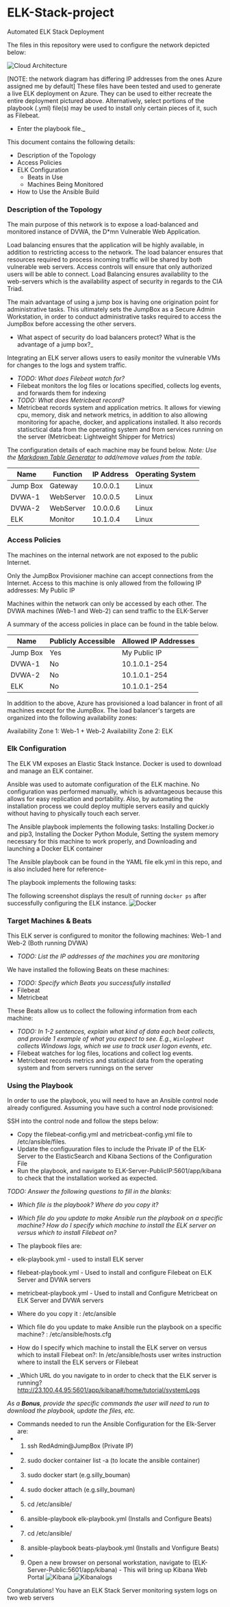 # ELK-Stack-project
Automated ELK Stack Deployment

The files in this repository were used to configure the network depicted below: 

![Cloud Architecture](https://github.com/japkaur17/ELK-Stack-project/blob/main/images/ELK%20NW.PNG) 

[NOTE: the network diagram has differing IP addresses from the ones Azure assigned me by default]
These files have been tested and used to generate a live ELK deployment on Azure. They can be used to either recreate the entire deployment pictured above. Alternatively, select portions of the playbook (.yml) file(s) may be used to install only certain pieces of it, such as Filebeat.

  - Enter the playbook file._

This document contains the following details:
- Description of the Topology
- Access Policies
- ELK Configuration
  - Beats in Use
  - Machines Being Monitored
- How to Use the Ansible Build


### Description of the Topology

The main purpose of this network is to expose a load-balanced and monitored instance of DVWA, the D*mn Vulnerable Web Application.

Load balancing ensures that the application will be highly available, in addition to restricting access to the network. The load balancer ensures that resources required to process incoming traffic will be shared by both vulnerable web servers. Access controls will ensure that only authorized users will be able to connect. Load Balancing ensures availability to the web-servers which is the availability aspect of security in regards to the CIA Triad.

The main advantage of using a jump box is having one origination point for administrative tasks. This ultimately sets the JumpBox as a Secure Admin Workstation, in order to conduct administrative tasks required to access the JumpBox before accessing the other servers.

- What aspect of security do load balancers protect? What is the advantage of a jump box?_

Integrating an ELK server allows users to easily monitor the vulnerable VMs for changes to the logs and system traffic.
- _TODO: What does Filebeat watch for?_
- Filebeat monitors the log files or locations specified, collects log events, and forwards them for indexing
- _TODO: What does Metricbeat record?_
- Metricbeat records system and application metrics. It allows for viewing cpu, memory, disk and network metrics, in addition to also allowing monitoring for apache, docker, and applications installed. It also records statisctical data from the operating system and from services running on the server (Metricbeat: Lightweight Shipper for Metrics)

The configuration details of each machine may be found below.
_Note: Use the [Markdown Table Generator](http://www.tablesgenerator.com/markdown_tables) to add/remove values from the table_.

| Name     | Function | IP Address | Operating System |
|----------|----------|------------|------------------|
| Jump Box | Gateway  | 10.0.0.1   | Linux            |
| DVWA-1   | WebServer| 10.0.0.5   | Linux            |
| DVWA-2   | WebServer| 10.0.0.6   | Linux            |
| ELK      | Monitor  | 10.1.0.4   | Linux            |

### Access Policies

The machines on the internal network are not exposed to the public Internet. 

Only the JumpBox Provisioner machine can accept connections from the Internet. Access to this machine is only allowed from the following IP addresses: My Public IP



Machines within the network can only be accessed by each other. The DVWA machines (Web-1 and Web-2) can send traffic to the ELK-Server


A summary of the access policies in place can be found in the table below.

| Name     | Publicly Accessible | Allowed IP Addresses |
|----------|---------------------|----------------------|
| Jump Box |    Yes              |    My Public IP      |
| DVWA-1   |    No               |    10.1.0.1-254      |
| DVWA-2   |    No               |    10.1.0.1-254      |
| ELK      |    No               |    10.1.0.1-254      |

In addition to the above, Azure has provisioned a load balancer in front of all machines except for the JumpBox. The load balancer's targets are organized into the following availability zones: 

Availability Zone 1: Web-1 + Web-2  Availability Zone 2: ELK 

### Elk Configuration

The ELK VM exposes an Elastic Stack Instance. Docker is used to download and manage an ELK container.

Ansible was used to automate configuration of the ELK machine. No configuration was performed manually, which is advantageous because this allows for easy replication and portability. Also, by automating the installation process we could deploy multiple servers easily and quickly without having to physically touch each server.

The Ansible playbook implements the following tasks: 
Installing Docker.io and pip3, Installing the Docker Python Module, Setting the system memory necessary for this machine to work properly, and Downloading and launching a Docker ELK container

The Ansible playbook can be found in the YAML file elk.yml in this repo, and is also included here for reference-



The playbook implements the following tasks:


The following screenshot displays the result of running `docker ps` after successfully configuring the ELK instance.
![Docker](https://github.com/japkaur17/ELK-Stack-project/blob/main/images/server.PNG) 

### Target Machines & Beats
This ELK server is configured to monitor the following machines: Web-1 and Web-2 (Both running DVWA)
- _TODO: List the IP addresses of the machines you are monitoring_

We have installed the following Beats on these machines:
- _TODO: Specify which Beats you successfully installed_
- Filebeat
- Metricbeat

These Beats allow us to collect the following information from each machine:
- _TODO: In 1-2 sentences, explain what kind of data each beat collects, and provide 1 example of what you expect to see. E.g., `Winlogbeat` collects Windows logs, which we use to track user logon events, etc._
- Filebeat watches for log files, locations and collect log events.
- Metricbeat records metrics and statistical data from the operating system and from servers runnings on the server

### Using the Playbook
In order to use the playbook, you will need to have an Ansible control node already configured. Assuming you have such a control node provisioned: 

SSH into the control node and follow the steps below:
- Copy the filebeat-config.yml and metricbeat-config.yml file to /etc/ansible/files.
- Update the configuuration files to include the Private IP of the ELK-Server to the ElasticSearch and Kibana Sections of the Configuration File
- Run the playbook, and navigate to ELK-Server-PublicIP:5601/app/kibana to check that the installation worked as expected.

_TODO: Answer the following questions to fill in the blanks:_
- _Which file is the playbook? Where do you copy it?_
- _Which file do you update to make Ansible run the playbook on a specific machine? How do I specify which machine to install the ELK server on versus which to install Filebeat on?_
- The playbook files are: 
 - elk-playbook.yml - used to install ELK server
  - filebeat-playbook.yml - Used to install and configure Filebeat on ELK Server and DVWA servers
  - metricbeat-playbook.yml - Used to install and Configure Metricbeat on ELK Server and DVWA servers 

- Where do you copy it :  /etc/ansible 
- Which file do you update to make Ansible run the playbook on a specific machine? :  /etc/ansible/hosts.cfg
- How do I specify which machine to install the ELK server on versus which to install Filebeat on?:  In /etc/ansible/hosts user writes instruction where to install the ELK servers or Filebeat
- _Which URL do you navigate to in order to check that the ELK server is running?
http://23.100.44.95:5601/app/kibana#/home/tutorial/systemLogs

_As a **Bonus**, provide the specific commands the user will need to run to download the playbook, update the files, etc._
- Commands needed to run the Ansible Configuration for the Elk-Server are:
- 1. ssh RedAdmin@JumpBox (Private IP)
- 2. sudo docker container list -a  (to locate the ansible container)
- 3. sudo docker start (e.g.silly_bouman)
- 4. sudo docker attach (e.g.silly_bouman)
- 5. cd /etc/ansible/
- 6. ansible-playbook elk-playbook.yml (Installs and Configure Beats)
- 7. cd /etc/ansible/
- 8. ansible-playbook beats-playbook.yml (Installs and Vonfigure Beats)
- 9. Open a new browser on personal workstation, navigate to (ELK-Server-Public:5601/app/kibana) - This will bring up Kibana Web Portal 
![Kibana](https://github.com/japkaur17/ELK-Stack-project/blob/main/images/kibana.PNG) 
![Kibanalogs](https://github.com/japkaur17/ELK-Stack-project/blob/main/images/logs.PNG)


Congratulations! You have an ELK Stack Server monitoring system logs on two web servers

 

 
